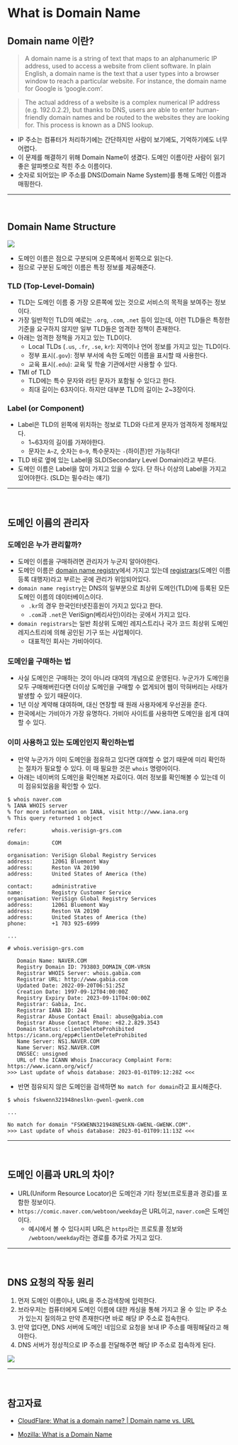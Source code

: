 # What is Domain Name

## Domain name 이란?

> A domain name is a string of text that maps to an alphanumeric IP address, used to access a website from client software. In plain English, a domain name is the text that a user types into a browser window to reach a particular website. For instance, the domain name for Google is ‘google.com’.

> The actual address of a website is a complex numerical IP address (e.g. 192.0.2.2), but thanks to DNS, users are able to enter human-friendly domain names and be routed to the websites they are looking for. This process is known as a DNS lookup.

- IP 주소는 컴퓨터가 처리하기에는 간단하지만 사람이 보기에도, 기억하기에도 너무 어렵다.
- 이 문제를 해결하기 위해 Domain Name이 생겼다. 도메인 이름이란 사람이 읽기 좋은 알파벳으로 적힌 주소 이름이다.
- 숫자로 되어있는 IP 주소를 DNS(Domain Name System)를 통해 도메인 이름과 매핑한다.

<hr/>
<br/>

## Domain Name Structure

<img src="img/domain-name-structure.png">

- 도메인 이름은 점으로 구분되며 오른쪽에서 왼쪽으로 읽는다.
- 점으로 구분된 도메인 이름은 특정 정보를 제공해준다.

### TLD (Top-Level-Domain)

- TLD는 도메인 이름 중 가장 오른쪽에 있는 것으로 서비스의 목적을 보여주는 정보이다.
- 가장 일반적인 TLD의 예로는 `.org`, `.com`, `.net` 등이 있는데, 이런 TLD들은 특정한 기준을 요구하지 않지만 일부 TLD들은 엄격한 정책이 존재한다.
- 아래는 엄격한 정책을 가지고 있는 TLD이다.
  - Local TLDs (`.us`, `.fr`, `.se`, `kr`): 지역이나 언어 정보를 가지고 있는 TLD이다.
  - 정부 표시(`.gov`): 정부 부서에 속한 도메인 이름을 표시할 때 사용한다.
  - 교육 표시(`.edu`): 교육 및 학술 기관에서만 사용할 수 있다.
- TMI of TLD
  - TLD에는 특수 문자와 라틴 문자가 포함될 수 있다고 한다.
  - 최대 길이는 63자이다. 하지만 대부분 TLD의 길이는 2~3장이다.

### Label (or Component)

- Label은 TLD의 왼쪽에 위치하는 정보로 TLD와 다르게 문자가 엄격하게 정해져있다.
  - 1~63자의 길이를 가져야한다.
  - 문자는 `A~Z`, 숫자는 `0~9`, 특수문자는 `-`(하이픈)만 가능하다!
- TLD 바로 옆에 있는 Label을 SLD(Secondary Level Domain)라고 부른다.
- 도메인 이름은 Label을 많이 가지고 있을 수 있다. 단 하나 이상의 Label을 가지고 있어야한다. (SLD는 필수라는 얘기)

<hr/>
<br/>

## 도메인 이름의 관리자

### 도메인은 누가 관리할까?

- 도메인 이름을 구매하려면 관리자가 누군지 알아야한다.
- 도메인 이름은 [domain name registry](https://ko.wikipedia.org/wiki/%EB%8F%84%EB%A9%94%EC%9D%B8_%EB%84%A4%EC%9E%84_%EB%A0%88%EC%A7%80%EC%8A%A4%ED%8A%B8%EB%A6%AC)에서 가지고 있는데 [registrars](https://www.cloudflare.com/ko-kr/learning/dns/glossary/what-is-a-domain-name-registrar/)(도메인 이름 등록 대행자)라고 부르는 곳에 관리가 위임되어있다.
- `domain name registry`는 DNS의 일부분으로 최상위 도메인(TLD)에 등록된 모든 도메인 이름의 데이터베이스이다.
  - `.kr`의 경우 한국인터넷진흥원이 가지고 있다고 한다.
  - `.com`과 `.net`은 VeriSign(베리사인)이라는 곳에서 가지고 있다.
- `domain registrars`는 일반 최상위 도메인 레지스트리나 국가 코드 최상위 도메인 레지스트리에 의해 공인된 기구 또는 사업체이다.
  - 대표적인 회사는 가비아이다.

### 도메인을 구매하는 법

- 사실 도메인은 구매하는 것이 아니라 대여의 개념으로 운영된다. 누군가가 도메인을 모두 구매해버린다면 더이상 도메인을 구매할 수 없게되어 웹이 막혀버리는 사태가 발생할 수 있기 때문이다.
- 1년 이상 계약해 대여하며, 대신 연장할 때 원래 사용자에게 우선권을 준다.
- 한국에서는 가비아가 가장 유명하다. 가비아 사이트를 사용하면 도메인을 쉽게 대여할 수 있다.

### 이미 사용하고 있는 도메인인지 확인하는법

- 만약 누군가가 이미 도메인을 점유하고 있다면 대여할 수 없기 때문에 미리 확인하는 절차가 필요할 수 있다. 이 때 필요한 것은 `whois` 명령어이다.
- 아래는 네이버의 도메인을 확인해본 자료이다. 여러 정보를 확인해볼 수 있는데 이미 점유되었음을 확인할 수 있다.

```
$ whois naver.com
% IANA WHOIS server
% for more information on IANA, visit http://www.iana.org
% This query returned 1 object

refer:        whois.verisign-grs.com

domain:       COM

organisation: VeriSign Global Registry Services
address:      12061 Bluemont Way
address:      Reston VA 20190
address:      United States of America (the)

contact:      administrative
name:         Registry Customer Service
organisation: VeriSign Global Registry Services
address:      12061 Bluemont Way
address:      Reston VA 20190
address:      United States of America (the)
phone:        +1 703 925-6999

...

# whois.verisign-grs.com

   Domain Name: NAVER.COM
   Registry Domain ID: 793803_DOMAIN_COM-VRSN
   Registrar WHOIS Server: whois.gabia.com
   Registrar URL: http://www.gabia.com
   Updated Date: 2022-09-20T06:51:25Z
   Creation Date: 1997-09-12T04:00:00Z
   Registry Expiry Date: 2023-09-11T04:00:00Z
   Registrar: Gabia, Inc.
   Registrar IANA ID: 244
   Registrar Abuse Contact Email: abuse@gabia.com
   Registrar Abuse Contact Phone: +82.2.829.3543
   Domain Status: clientDeleteProhibited https://icann.org/epp#clientDeleteProhibited
   Name Server: NS1.NAVER.COM
   Name Server: NS2.NAVER.COM
   DNSSEC: unsigned
   URL of the ICANN Whois Inaccuracy Complaint Form: https://www.icann.org/wicf/
>>> Last update of whois database: 2023-01-01T09:12:28Z <<<
```

- 반면 점유되지 않은 도메인을 검색하면 `No match for domain`라고 표시해준다.

```
$ whois fskwenn321948neslkn-gwenl-gwenk.com

...

No match for domain "FSKWENN321948NESLKN-GWENL-GWENK.COM".
>>> Last update of whois database: 2023-01-01T09:11:13Z <<<
```

<hr/>
<br/>

## 도메인 이름과 URL의 차이?

- URL(Uniform Resource Locator)은 도메인과 기타 정보(프로토콜과 경로)를 포함한 정보이다.
- `https://comic.naver.com/webtoon/weekday`은 URL이고, `naver.com`은 도메인이다.
  - 예시에서 볼 수 있다시피 URL은 `https`라는 프로토콜 정보와 `/webtoon/weekday`라는 경로를 추가로 가지고 있다.

<hr/>
<br/>

## DNS 요청의 작동 원리

1. 먼저 도메인 이름이나, URL을 주소검색창에 입력한다.
2. 브라우저는 컴퓨터에게 도메인 이름에 대한 캐싱을 통해 가지고 올 수 있는 IP 주소가 있는지 질의하고 만약 존재한다면 바로 해당 IP 주소로 접속한다.
3. 만약 없다면, DNS 서버에 도메인 네임으로 요청을 보내 IP 주소를 매핑해달라고 해야한다.
4. DNS 서버가 정상적으로 IP 주소를 전달해주면 해당 IP 주소로 접속하게 된다.

<img src="img/dns-request2.png">

<hr/>
<br/>

## 참고자료

- [CloudFlare: What is a domain name? | Domain name vs. URL](cloudflare.com/ko-kr/learning/dns/glossary/what-is-a-domain-name/)

- [Mozilla: What is a Domain Name](https://developer.mozilla.org/en-US/docs/Learn/Common_questions/What_is_a_domain_name)
